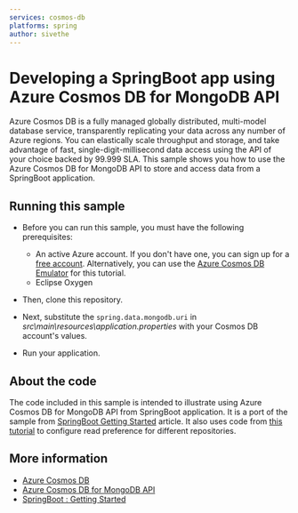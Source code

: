 ```yaml
---
services: cosmos-db
platforms: spring
author: sivethe
---
```


# Developing a SpringBoot app using Azure Cosmos DB for MongoDB API
Azure Cosmos DB is a fully managed globally distributed, multi-model database service, transparently replicating your data across any number of Azure regions. You can elastically scale throughput and storage, and take advantage of fast, single-digit-millisecond data access using the API of your choice backed by 99.999 SLA. This sample shows you how to use the Azure Cosmos DB for MongoDB API to store and access data from a SpringBoot application. 

## Running this sample

* Before you can run this sample, you must have the following prerequisites:

   * An active Azure account. If you don't have one, you can sign up for a [free account](https://azure.microsoft.com/free/). Alternatively, you can use the [Azure Cosmos DB Emulator](https://docs.microsoft.com/azure/cosmos-db/local-emulator) for this tutorial.
   * Eclipse Oxygen 

* Then, clone this repository.

* Next, substitute the `spring.data.mongodb.uri` in *src\main\resources\application.properties* with your Cosmos DB account's values. 

* Run your application.

## About the code
The code included in this sample is intended to illustrate using Azure Cosmos DB for MongoDB API from SpringBoot application. It is a port of the sample from [SpringBoot Getting Started](https://github.com/spring-guides/gs-accessing-data-mongodb) article. It also uses code from [this tutorial](https://falkenfighter.wordpress.com/2015/10/13/multiple-databases-with-spring-boot-mongodb-repositories/) to configure read preference for different repositories.

## More information

- [Azure Cosmos DB](https://docs.microsoft.com/azure/cosmos-db/introduction)
- [Azure Cosmos DB for MongoDB API](https://docs.microsoft.com/en-us/azure/cosmos-db/mongodb-introduction)
- [SpringBoot : Getting Started](https://docs.spring.io/spring-boot/docs/current/reference/htmlsingle/#boot-features-mongodb)
